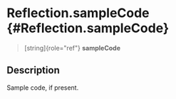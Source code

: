 Reflection.sampleCode {#Reflection.sampleCode}
=====================

> [string]{role="ref"} **sampleCode**

Description
-----------

Sample code, if present.
